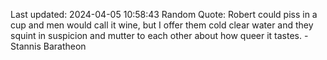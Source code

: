 Last updated: 2024-04-05 10:58:43
Random Quote: Robert could piss in a cup and men would call it wine, but I offer them cold clear water and they squint in suspicion and mutter to each other about how queer it tastes.  -  Stannis Baratheon